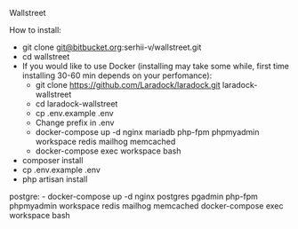 Wallstreet

How to install:

- git clone git@bitbucket.org:serhii-v/wallstreet.git
- cd wallstreet
- If you would like to use Docker (installing may take some while, first time installing 30-60 min depends on your perfomance):
    - git clone https://github.com/Laradock/laradock.git laradock-wallstreet
    - cd laradock-wallstreet
    - cp .env.example .env
    - Change prefix in .env
    - docker-compose up -d nginx mariadb php-fpm phpmyadmin workspace redis mailhog memcached
    - docker-compose exec workspace bash
- composer install
- cp .env.example .env
- php artisan install


postgre: - docker-compose up -d nginx postgres pgadmin php-fpm phpmyadmin workspace redis mailhog memcached
docker-compose exec workspace bash
